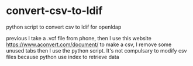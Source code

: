 # convert-csv-to-ldif
python script to convert csv to ldif for openldap

previous I take a .vcf file from phone, then I use this website https://www.aconvert.com/document/ to make a csv, I remove some unused tabs then I use the python script.
It's not compulsary to modify csv files because python use index to retrieve data 
